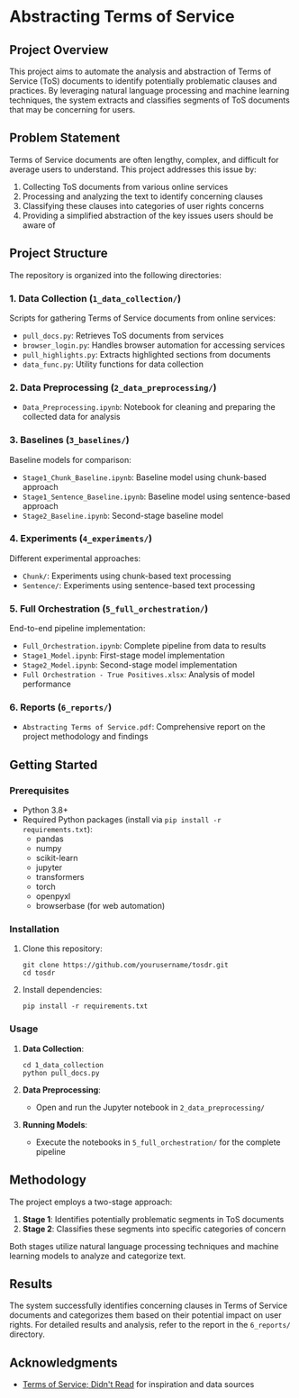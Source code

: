 # Abstracting Terms of Service

## Project Overview

This project aims to automate the analysis and abstraction of Terms of Service (ToS) documents to identify potentially problematic clauses and practices. By leveraging natural language processing and machine learning techniques, the system extracts and classifies segments of ToS documents that may be concerning for users.

## Problem Statement

Terms of Service documents are often lengthy, complex, and difficult for average users to understand. This project addresses this issue by:

1. Collecting ToS documents from various online services
2. Processing and analyzing the text to identify concerning clauses
3. Classifying these clauses into categories of user rights concerns
4. Providing a simplified abstraction of the key issues users should be aware of

## Project Structure

The repository is organized into the following directories:

### 1. Data Collection (`1_data_collection/`)

Scripts for gathering Terms of Service documents from online services:

- `pull_docs.py`: Retrieves ToS documents from services
- `browser_login.py`: Handles browser automation for accessing services
- `pull_highlights.py`: Extracts highlighted sections from documents
- `data_func.py`: Utility functions for data collection

### 2. Data Preprocessing (`2_data_preprocessing/`)

- `Data_Preprocessing.ipynb`: Notebook for cleaning and preparing the collected data for analysis

### 3. Baselines (`3_baselines/`)

Baseline models for comparison:

- `Stage1_Chunk_Baseline.ipynb`: Baseline model using chunk-based approach
- `Stage1_Sentence_Baseline.ipynb`: Baseline model using sentence-based approach
- `Stage2_Baseline.ipynb`: Second-stage baseline model

### 4. Experiments (`4_experiments/`)

Different experimental approaches:

- `Chunk/`: Experiments using chunk-based text processing
- `Sentence/`: Experiments using sentence-based text processing

### 5. Full Orchestration (`5_full_orchestration/`)

End-to-end pipeline implementation:

- `Full_Orchestration.ipynb`: Complete pipeline from data to results
- `Stage1_Model.ipynb`: First-stage model implementation
- `Stage2_Model.ipynb`: Second-stage model implementation
- `Full Orchestration - True Positives.xlsx`: Analysis of model performance

### 6. Reports (`6_reports/`)

- `Abstracting Terms of Service.pdf`: Comprehensive report on the project methodology and findings

## Getting Started

### Prerequisites

- Python 3.8+
- Required Python packages (install via `pip install -r requirements.txt`):
  - pandas
  - numpy
  - scikit-learn
  - jupyter
  - transformers
  - torch
  - openpyxl
  - browserbase (for web automation)

### Installation

1. Clone this repository:

   ```
   git clone https://github.com/yourusername/tosdr.git
   cd tosdr
   ```

2. Install dependencies:
   ```
   pip install -r requirements.txt
   ```

### Usage

1. **Data Collection**:

   ```
   cd 1_data_collection
   python pull_docs.py
   ```

2. **Data Preprocessing**:

   - Open and run the Jupyter notebook in `2_data_preprocessing/`

3. **Running Models**:
   - Execute the notebooks in `5_full_orchestration/` for the complete pipeline

## Methodology

The project employs a two-stage approach:

1. **Stage 1**: Identifies potentially problematic segments in ToS documents
2. **Stage 2**: Classifies these segments into specific categories of concern

Both stages utilize natural language processing techniques and machine learning models to analyze and categorize text.

## Results

The system successfully identifies concerning clauses in Terms of Service documents and categorizes them based on their potential impact on user rights. For detailed results and analysis, refer to the report in the `6_reports/` directory.

## Acknowledgments

- [Terms of Service; Didn't Read](https://tosdr.org/) for inspiration and data sources
